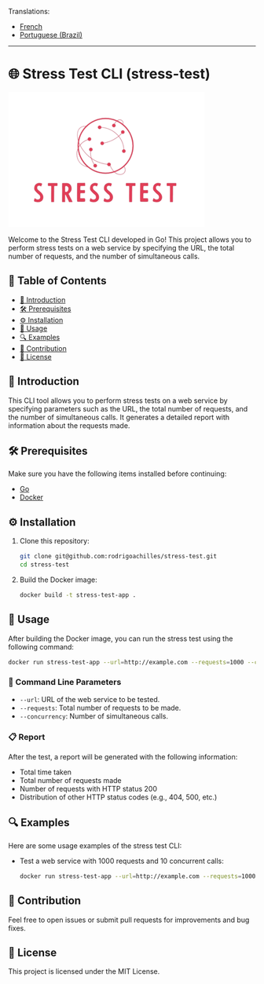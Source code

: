 Translations:

* [French](README_fr.md)
* [Portuguese (Brazil)](README_pt_br.md)

---

# 🌐 Stress Test CLI (stress-test)

![Project Logo](assets/stress_test-logo.png)

Welcome to the Stress Test CLI developed in Go! This project allows you to perform stress tests on a web service by specifying the URL, the total number of requests, and the number of simultaneous calls.

## 📑&nbsp;Table of Contents

- [📖 Introduction](#introduction)
- [🛠 Prerequisites](#prerequisites)
- [⚙️ Installation](#installation)
- [🚀 Usage](#usage)
- [🔍 Examples](#examples)
- [🤝 Contribution](#contribution)
- [📜 License](#license)

## 📖&nbsp;Introduction

This CLI tool allows you to perform stress tests on a web service by specifying parameters such as the URL, the total number of requests, and the number of simultaneous calls. It generates a detailed report with information about the requests made.

## 🛠&nbsp;Prerequisites

Make sure you have the following items installed before continuing:

- [Go](https://golang.org/doc/install)
- [Docker](https://www.docker.com/get-started)

## ⚙️&nbsp;Installation

1. Clone this repository:

    ```sh
    git clone git@github.com:rodrigoachilles/stress-test.git
    cd stress-test
    ```

2. Build the Docker image:

    ```sh
    docker build -t stress-test-app .
    ```

## 🚀&nbsp;Usage

After building the Docker image, you can run the stress test using the following command:

```sh
docker run stress-test-app --url=http://example.com --requests=1000 --concurrency=10
```

### 📄&nbsp;Command Line Parameters

- `--url`: URL of the web service to be tested.
- `--requests`: Total number of requests to be made.
- `--concurrency`: Number of simultaneous calls.

### 📋&nbsp;Report

After the test, a report will be generated with the following information:
- Total time taken
- Total number of requests made
- Number of requests with HTTP status 200
- Distribution of other HTTP status codes (e.g., 404, 500, etc.)

## 🔍&nbsp;Examples

Here are some usage examples of the stress test CLI:

- Test a web service with 1000 requests and 10 concurrent calls:
    ```sh
    docker run stress-test-app --url=http://example.com --requests=1000 --concurrency=10
    ```

## 🤝&nbsp;Contribution

Feel free to open issues or submit pull requests for improvements and bug fixes.

## 📜&nbsp;License

This project is licensed under the MIT License.
